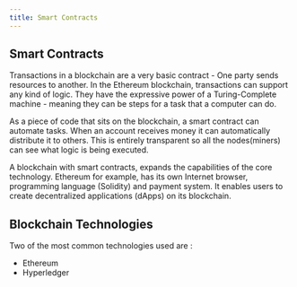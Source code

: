 ```yaml
---
title: Smart Contracts
---
```

## Smart Contracts

Transactions in a blockchain are a very basic contract - One party sends resources to another.
In the Ethereum blockchain, transactions can support any kind of logic. They have the expressive
power of a Turing-Complete machine - meaning they can be steps for a task that a computer can do.

As a piece of code that sits on the blockchain, a smart contract can automate tasks.
When an account receives money it can automatically distribute it to others.
This is entirely transparent so all the nodes(miners) can see what logic is being executed.

A blockchain with smart contracts, expands the capabilities of the core technology. Ethereum for example, has its own Internet browser, programming language (Solidity) and payment system. It enables users to create decentralized applications (dApps) on its blockchain.

## Blockchain Technologies

Two of the most common technologies used are :
- Ethereum
- Hyperledger

